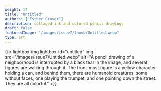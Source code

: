 ```yaml
---
weight: 17
title: "Untitled"
authors: ["Esther Grover"]
description: collaged ink and colored pencil drawings
draft: false
featuredImage: "/images/issue7/thumb/Untitled.webp"
type: art
---
```


{{< lightbox-img lightbox-id="untitled" img-src="/images/issue7/Untitled.webp" alt="A pencil drawing of a neighborhood is interrupted by a black tear in the image, and several figures are walking through it. The front-most figure is a yellow character holding a can, and behind them, there are humanoid creatures, some without faces, one playing the trumpet, and one pointing down the street. They are all colorful." >}}
